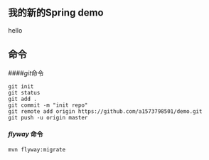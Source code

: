 ##  我的新的Spring demo


hello

## 命令

####*git*命令
```$xslt
git init
git status
git add .
git commit -m "init repo"
git remote add origin https://github.com/a1573798501/demo.git
git push -u origin master

```


#### *flyway* 命令
```
mvn flyway:migrate

```